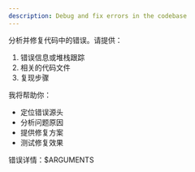 ```yaml
---
description: Debug and fix errors in the codebase
---
```


分析并修复代码中的错误。请提供：
1. 错误信息或堆栈跟踪
2. 相关的代码文件
3. 复现步骤

我将帮助你：
- 定位错误源头
- 分析问题原因
- 提供修复方案
- 测试修复效果

错误详情：$ARGUMENTS
